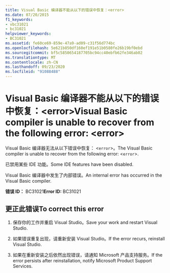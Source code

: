 ```yaml
---
title: Visual Basic 编译器不能从以下的错误中恢复：<error>
ms.date: 07/20/2015
f1_keywords:
- vbc31021
- bc31021
helpviewer_keywords:
- BC31021
ms.assetid: fe60ce69-859e-47a9-ad09-c31f56d774bc
ms.openlocfilehash: 5e621b850df160ef191e51b0580fe26b19bf0ebd
ms.sourcegitcommit: bf5c5850654187705bc94cc40ebfb62fe346ab02
ms.translationtype: MT
ms.contentlocale: zh-CN
ms.lasthandoff: 09/23/2020
ms.locfileid: "91088488"
---
```

# <a name="visual-basic-compiler-is-unable-to-recover-from-the-following-error-error"></a><span data-ttu-id="43387-102">Visual Basic 编译器不能从以下的错误中恢复：\<error></span><span class="sxs-lookup"><span data-stu-id="43387-102">Visual Basic compiler is unable to recover from the following error: \<error></span></span>

<span data-ttu-id="43387-103">Visual Basic 编译器无法从以下错误中恢复： <`error`>。</span><span class="sxs-lookup"><span data-stu-id="43387-103">The Visual Basic compiler is unable to recover from the following error: <`error`>.</span></span>  
  
 <span data-ttu-id="43387-104">已禁用某些 IDE 功能。</span><span class="sxs-lookup"><span data-stu-id="43387-104">Some IDE features have been disabled.</span></span>  
  
 <span data-ttu-id="43387-105">Visual Basic 编译器中发生了内部错误。</span><span class="sxs-lookup"><span data-stu-id="43387-105">An internal error has occurred in the Visual Basic compiler.</span></span>  
  
 <span data-ttu-id="43387-106">**错误 ID：** BC31021</span><span class="sxs-lookup"><span data-stu-id="43387-106">**Error ID:** BC31021</span></span>  
  
## <a name="to-correct-this-error"></a><span data-ttu-id="43387-107">更正此错误</span><span class="sxs-lookup"><span data-stu-id="43387-107">To correct this error</span></span>  
  
1. <span data-ttu-id="43387-108">保存你的工作并重启 Visual Studio。</span><span class="sxs-lookup"><span data-stu-id="43387-108">Save your work and restart Visual Studio.</span></span>  
  
2. <span data-ttu-id="43387-109">如果错误重复出现，请重新安装 Visual Studio。</span><span class="sxs-lookup"><span data-stu-id="43387-109">If the error recurs, reinstall Visual Studio.</span></span>  
  
3. <span data-ttu-id="43387-110">如果在重新安装之后依然出现错误，请通知 Microsoft 产品支持服务。</span><span class="sxs-lookup"><span data-stu-id="43387-110">If the error persists after reinstallation, notify Microsoft Product Support Services.</span></span>  
